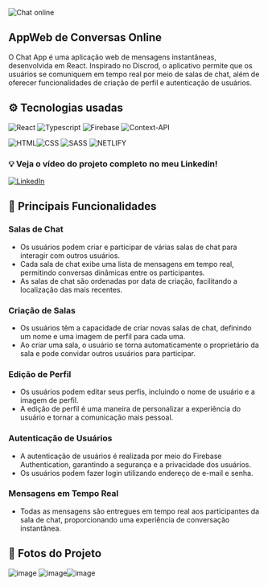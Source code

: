 ![Chat online](https://github.com/Dhriel/chat-online/assets/92495012/826ef193-5980-44dc-b866-bc878cead115)

## AppWeb de Conversas Online
O Chat App é uma aplicação web de mensagens instantâneas, desenvolvida em React. Inspirado no Discrod, o aplicativo permite que os usuários se comuniquem em tempo real por meio de salas de chat, além de oferecer funcionalidades de criação de perfil e autenticação de usuários.

## ⚙️ Tecnologias usadas

![React](https://img.shields.io/badge/react-%2320232a.svg?style=for-the-badge&logo=react&logoColor=%2361DAFB) ![Typescript](https://img.shields.io/badge/TypeScript-007ACC?style=for-the-badge&logo=typescript&logoColor=white) 
![Firebase](https://img.shields.io/badge/Firebase-039BE5?style=for-the-badge&logo=Firebase&logoColor=white) ![Context-API](https://img.shields.io/badge/Context--Api-000000?style=for-the-badge&logo=react)

![HTML](https://img.shields.io/badge/HTML5-E34F26?style=for-the-badge&logo=html5&logoColor=white)![CSS](https://img.shields.io/badge/CSS3-1572B6?style=for-the-badge&logo=css3&logoColor=white)
![SASS](https://img.shields.io/badge/Sass-CC6699?style=for-the-badge&logo=sass&logoColor=white)
![NETLIFY](https://img.shields.io/badge/Netlify-00C7B7?style=for-the-badge&logo=netlify&logoColor=white)


### 💡 Veja o vídeo do projeto completo no meu Linkedin! 

[![LinkedIn](https://img.shields.io/badge/linkedin-%230077B5.svg?style=for-the-badge&logo=linkedin&logoColor=white)](https://www.linkedin.com/feed/update/urn:li:ugcPost:7161768066878455810/)


## 📌 Principais Funcionalidades
### Salas de Chat
- Os usuários podem criar e participar de várias salas de chat para interagir com outros usuários.
- Cada sala de chat exibe uma lista de mensagens em tempo real, permitindo conversas dinâmicas entre os participantes.
- As salas de chat são ordenadas por data de criação, facilitando a localização das mais recentes.

### Criação de Salas
- Os usuários têm a capacidade de criar novas salas de chat, definindo um nome e uma imagem de perfil para cada uma.
- Ao criar uma sala, o usuário se torna automaticamente o proprietário da sala e pode convidar outros usuários para participar.

### Edição de Perfil
- Os usuários podem editar seus perfis, incluindo o nome de usuário e a imagem de perfil.
- A edição de perfil é uma maneira de personalizar a experiência do usuário e tornar a comunicação mais pessoal.

### Autenticação de Usuários
- A autenticação de usuários é realizada por meio do Firebase Authentication, garantindo a segurança e a privacidade dos usuários.
- Os usuários podem fazer login utilizando endereço de e-mail e senha.

### Mensagens em Tempo Real
- Todas as mensagens são entregues em tempo real aos participantes da sala de chat, proporcionando uma experiência de conversação instantânea.

## 📸 Fotos do Projeto

![image](https://github.com/Dhriel/chat-online/assets/92495012/3254ced6-3e7c-445f-bbf6-43f91e7a46d1)
![image](https://github.com/Dhriel/chat-online/assets/92495012/3574db80-c4f0-4db8-a215-2b6a390d7a90)![image](https://github.com/Dhriel/chat-online/assets/92495012/1bdccde8-651b-4166-a76e-0189b6d98aee)


 
